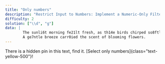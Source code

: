 ```yaml
---
title: "Only numbers"
description: "Restrict Input to Numbers: Implement a Numeric-Only Filter."
difficulty: 2
solution: ["\\d", "g"]
data: | 
        The sunli6t morning fe21lt fresh, as th14e birds chirped so8ftly. 
        A ge7ntle breeze carr0ied the scent of blooming flowers.
---
```



There is a hidden pin in this text, find it. [Select only numbers]{class="text-yellow-500"}!